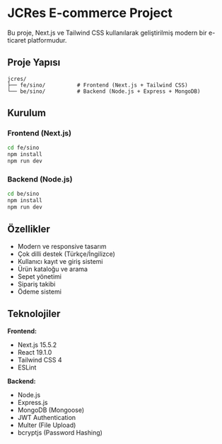 # JCRes E-commerce Project

Bu proje, Next.js ve Tailwind CSS kullanılarak geliştirilmiş modern bir e-ticaret platformudur.

## Proje Yapısı

```
jcres/
├── fe/sino/          # Frontend (Next.js + Tailwind CSS)
└── be/sino/          # Backend (Node.js + Express + MongoDB)
```

## Kurulum

### Frontend (Next.js)
```bash
cd fe/sino
npm install
npm run dev
```

### Backend (Node.js)
```bash
cd be/sino
npm install
npm run dev
```

## Özellikler

- Modern ve responsive tasarım
- Çok dilli destek (Türkçe/İngilizce)
- Kullanıcı kayıt ve giriş sistemi
- Ürün kataloğu ve arama
- Sepet yönetimi
- Sipariş takibi
- Ödeme sistemi

## Teknolojiler

**Frontend:**
- Next.js 15.5.2
- React 19.1.0
- Tailwind CSS 4
- ESLint

**Backend:**
- Node.js
- Express.js
- MongoDB (Mongoose)
- JWT Authentication
- Multer (File Upload)
- bcryptjs (Password Hashing)
